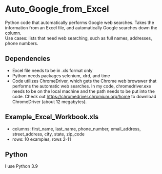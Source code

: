 # Auto_Google_from_Excel
Python code that automatically performs Google web searches. Takes the information from an Excel file, and automatically Google searches down the column.  
Use cases: lists that need web searching, such as full names, addresses, phone numbers. 


## Dependencies 
- Excel file needs to be in .xls format only 
- Python needs packages selenium, xlrd, and time 
- Code utilizes ChromeDriver, which gets the Chrome web browswer that performs the automatic web searches. In my code, chromedriver.exe needs to be on the local machine and the path needs to be put into the code. Check out https://chromedriver.chromium.org/home to download ChromeDriver (about 12 megabytes). 

## Example_Excel_Workbook.xls
- columns: first_name, last_name, phone_number, email_address, street_address, city, state, zip_code
- rows: 10 examples, rows 2-11

## Python
I use Python 3.9
